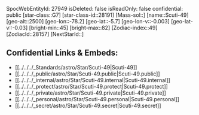 ﻿---
location:
- -5.7
- 78.2
- 2500
tags:
- astro/Star
type: Star
---

SpocWebEntityId: 27949
isDeleted: false
isReadOnly: false
confidential: public
[star-class::G7]
[star-class-id::28191]
[Mass-sol::]
[name::Scuti-49]
[geo-alt::2500]
[geo-lon::-78.2]
[geo-lat::-5.7]
[geo-lon-v::-0.003]
[geo-lat-v::-0.03]
[bright-min::45]
[bright-max::82]
[Zodiac-index::49]
[ZodiacId::28157]
[NextStarId::]



## Confidential Links & Embeds: 
- [[../../../_Standards/astro/Star/Scuti-49|Scuti-49]] 
- [[../../../_public/astro/Star/Scuti-49.public|Scuti-49.public]] 
- [[../../../_internal/astro/Star/Scuti-49.internal|Scuti-49.internal]] 
- [[../../../_protect/astro/Star/Scuti-49.protect|Scuti-49.protect]] 
- [[../../../_private/astro/Star/Scuti-49.private|Scuti-49.private]] 
- [[../../../_personal/astro/Star/Scuti-49.personal|Scuti-49.personal]] 
- [[../../../_secret/astro/Star/Scuti-49.secret|Scuti-49.secret]] 
